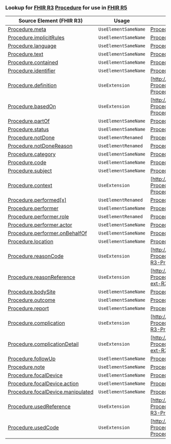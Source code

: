 ### Lookup for [FHIR R3](https://hl7.org/fhir/STU3/) [Procedure](https://hl7.org/fhir/STU3/Procedure.html) for use in [FHIR R5](https://hl7.org/fhir/R5/)

| Source Element (FHIR R3) | Usage | Target |
| -------------- | ----- | ------ |
| [Procedure.meta](https://hl7.org/fhir/STU3/Procedure.html#resource) | `UseElementSameName` | [Procedure.meta](https://hl7.org/fhir/R5/Procedure.html#resource) |
| [Procedure.implicitRules](https://hl7.org/fhir/STU3/Procedure.html#resource) | `UseElementSameName` | [Procedure.implicitRules](https://hl7.org/fhir/R5/Procedure.html#resource) |
| [Procedure.language](https://hl7.org/fhir/STU3/Procedure.html#resource) | `UseElementSameName` | [Procedure.language](https://hl7.org/fhir/R5/Procedure.html#resource) |
| [Procedure.text](https://hl7.org/fhir/STU3/Procedure.html#resource) | `UseElementSameName` | [Procedure.text](https://hl7.org/fhir/R5/Procedure.html#resource) |
| [Procedure.contained](https://hl7.org/fhir/STU3/Procedure.html#resource) | `UseElementSameName` | [Procedure.contained](https://hl7.org/fhir/R5/Procedure.html#resource) |
| [Procedure.identifier](https://hl7.org/fhir/STU3/Procedure.html#resource) | `UseElementSameName` | [Procedure.identifier](https://hl7.org/fhir/R5/Procedure.html#resource) |
| [Procedure.definition](https://hl7.org/fhir/STU3/Procedure.html#resource) | `UseExtension` | [http://hl7.org/fhir/3.0/StructureDefinition/extension-Procedure.definition](StructureDefinition-ext-R3-Procedure.definition.html) |
| [Procedure.basedOn](https://hl7.org/fhir/STU3/Procedure.html#resource) | `UseExtension` | [http://hl7.org/fhir/3.0/StructureDefinition/extension-Procedure.basedOn](StructureDefinition-ext-R3-Procedure.basedOn.html) |
| [Procedure.partOf](https://hl7.org/fhir/STU3/Procedure.html#resource) | `UseElementSameName` | [Procedure.partOf](https://hl7.org/fhir/R5/Procedure.html#resource) |
| [Procedure.status](https://hl7.org/fhir/STU3/Procedure.html#resource) | `UseElementSameName` | [Procedure.status](https://hl7.org/fhir/R5/Procedure.html#resource) |
| [Procedure.notDone](https://hl7.org/fhir/STU3/Procedure.html#resource) | `UseElementRenamed` | [Procedure.status](https://hl7.org/fhir/R5/Procedure.html#resource) |
| [Procedure.notDoneReason](https://hl7.org/fhir/STU3/Procedure.html#resource) | `UseElementRenamed` | [Procedure.statusReason](https://hl7.org/fhir/R5/Procedure.html#resource) |
| [Procedure.category](https://hl7.org/fhir/STU3/Procedure.html#resource) | `UseElementSameName` | [Procedure.category](https://hl7.org/fhir/R5/Procedure.html#resource) |
| [Procedure.code](https://hl7.org/fhir/STU3/Procedure.html#resource) | `UseElementSameName` | [Procedure.code](https://hl7.org/fhir/R5/Procedure.html#resource) |
| [Procedure.subject](https://hl7.org/fhir/STU3/Procedure.html#resource) | `UseElementSameName` | [Procedure.subject](https://hl7.org/fhir/R5/Procedure.html#resource) |
| [Procedure.context](https://hl7.org/fhir/STU3/Procedure.html#resource) | `UseExtension` | [http://hl7.org/fhir/3.0/StructureDefinition/extension-Procedure.context](StructureDefinition-ext-R3-Procedure.context.html) |
| [Procedure.performed[x]](https://hl7.org/fhir/STU3/Procedure.html#resource) | `UseElementRenamed` | [Procedure.occurrence[x]](https://hl7.org/fhir/R5/Procedure.html#resource) |
| [Procedure.performer](https://hl7.org/fhir/STU3/Procedure.html#resource) | `UseElementSameName` | [Procedure.performer](https://hl7.org/fhir/R5/Procedure.html#resource) |
| [Procedure.performer.role](https://hl7.org/fhir/STU3/Procedure.html#resource) | `UseElementRenamed` | [Procedure.performer.function](https://hl7.org/fhir/R5/Procedure.html#resource) |
| [Procedure.performer.actor](https://hl7.org/fhir/STU3/Procedure.html#resource) | `UseElementSameName` | [Procedure.performer.actor](https://hl7.org/fhir/R5/Procedure.html#resource) |
| [Procedure.performer.onBehalfOf](https://hl7.org/fhir/STU3/Procedure.html#resource) | `UseElementSameName` | [Procedure.performer.onBehalfOf](https://hl7.org/fhir/R5/Procedure.html#resource) |
| [Procedure.location](https://hl7.org/fhir/STU3/Procedure.html#resource) | `UseElementSameName` | [Procedure.location](https://hl7.org/fhir/R5/Procedure.html#resource) |
| [Procedure.reasonCode](https://hl7.org/fhir/STU3/Procedure.html#resource) | `UseExtension` | [http://hl7.org/fhir/3.0/StructureDefinition/extension-Procedure.reasonCode](StructureDefinition-ext-R3-Procedure.reasonCode.html) |
| [Procedure.reasonReference](https://hl7.org/fhir/STU3/Procedure.html#resource) | `UseExtension` | [http://hl7.org/fhir/3.0/StructureDefinition/extension-Procedure.reasonReference](StructureDefinition-ext-R3-Procedure.reasonReference.html) |
| [Procedure.bodySite](https://hl7.org/fhir/STU3/Procedure.html#resource) | `UseElementSameName` | [Procedure.bodySite](https://hl7.org/fhir/R5/Procedure.html#resource) |
| [Procedure.outcome](https://hl7.org/fhir/STU3/Procedure.html#resource) | `UseElementSameName` | [Procedure.outcome](https://hl7.org/fhir/R5/Procedure.html#resource) |
| [Procedure.report](https://hl7.org/fhir/STU3/Procedure.html#resource) | `UseElementSameName` | [Procedure.report](https://hl7.org/fhir/R5/Procedure.html#resource) |
| [Procedure.complication](https://hl7.org/fhir/STU3/Procedure.html#resource) | `UseExtension` | [http://hl7.org/fhir/3.0/StructureDefinition/extension-Procedure.complication](StructureDefinition-ext-R3-Procedure.complication.html) |
| [Procedure.complicationDetail](https://hl7.org/fhir/STU3/Procedure.html#resource) | `UseExtension` | [http://hl7.org/fhir/3.0/StructureDefinition/extension-Procedure.complicationDetail](StructureDefinition-ext-R3-Procedure.complicationDetail.html) |
| [Procedure.followUp](https://hl7.org/fhir/STU3/Procedure.html#resource) | `UseElementSameName` | [Procedure.followUp](https://hl7.org/fhir/R5/Procedure.html#resource) |
| [Procedure.note](https://hl7.org/fhir/STU3/Procedure.html#resource) | `UseElementSameName` | [Procedure.note](https://hl7.org/fhir/R5/Procedure.html#resource) |
| [Procedure.focalDevice](https://hl7.org/fhir/STU3/Procedure.html#resource) | `UseElementSameName` | [Procedure.focalDevice](https://hl7.org/fhir/R5/Procedure.html#resource) |
| [Procedure.focalDevice.action](https://hl7.org/fhir/STU3/Procedure.html#resource) | `UseElementSameName` | [Procedure.focalDevice.action](https://hl7.org/fhir/R5/Procedure.html#resource) |
| [Procedure.focalDevice.manipulated](https://hl7.org/fhir/STU3/Procedure.html#resource) | `UseElementSameName` | [Procedure.focalDevice.manipulated](https://hl7.org/fhir/R5/Procedure.html#resource) |
| [Procedure.usedReference](https://hl7.org/fhir/STU3/Procedure.html#resource) | `UseExtension` | [http://hl7.org/fhir/3.0/StructureDefinition/extension-Procedure.usedReference](StructureDefinition-ext-R3-Procedure.usedReference.html) |
| [Procedure.usedCode](https://hl7.org/fhir/STU3/Procedure.html#resource) | `UseExtension` | [http://hl7.org/fhir/3.0/StructureDefinition/extension-Procedure.usedCode](StructureDefinition-ext-R3-Procedure.usedCode.html) |
